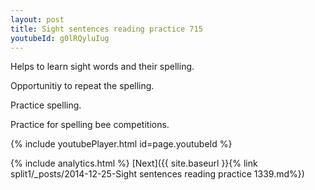 ```yaml
---
layout: post
title: Sight sentences reading practice 715
youtubeId: g0lRQyluIug
---
```

 
 
Helps to learn sight words and their spelling.

Opportunitiy to repeat the spelling. 

Practice spelling. 
 
Practice for spelling bee competitions. 
 
{% include youtubePlayer.html id=page.youtubeId %}
 
 
{% include analytics.html %} 
[Next]({{ site.baseurl }}{% link  split1/_posts/2014-12-25-Sight sentences reading practice 1339.md%})
 

